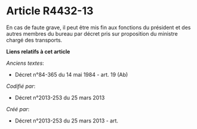# Article R4432-13

En cas de faute grave, il peut être mis fin aux fonctions du président et des autres membres du bureau par décret pris sur
proposition du ministre chargé des transports.

**Liens relatifs à cet article**

_Anciens textes_:

  - Décret n°84-365 du 14 mai 1984 - art. 19 (Ab)

_Codifié par_:

  - Décret n°2013-253 du 25 mars 2013

_Créé par_:

  - Décret n°2013-253 du 25 mars 2013 - art.
